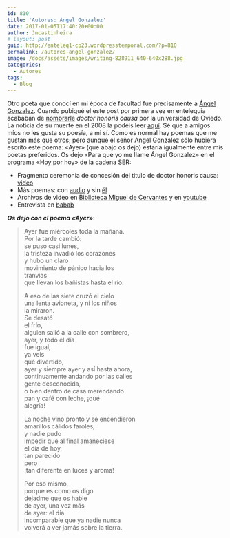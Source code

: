 ```yaml
---
id: 810
title: 'Autores: Ángel Gonzalez'
date: 2017-01-05T17:40:20+00:00
author: Jmcastinheira
# layout: post
guid: http://enteleq1-cp23.wordpresstemporal.com/?p=810
permalink: /autores-angel-gonzalez/
image: /docs/assets/images/writing-828911_640-640x288.jpg
categories:
  - Autores
tags:
  - Blog
---
```

Otro poeta que conocí en mi época de facultad fue precisamente a [Ángel Gonzalez](http://es.wikipedia.org/wiki/%C3%81ngel_Gonz%C3%A1lez). Cuando pubiqué el este post por primera vez en entelequia acababan de [nombrarle](http://www.lne.es/secciones/noticia.jsp?pRef=1842_46_584686__SociedadyCultura-Angel-Gonzalez-Juan-Jose-Millas-honoris-causa-vida-larga-literatura-corta) _doctor honoris causa_ por la universidad de Oviedo. La noticia de su muerte en el 2008 la podéis leer [aquí](http://cadenaser.com/ser/2008/01/12/cultura/1200097030_850215.html). Sé que a amigos míos no les gusta su poesía, a mi sí. Como es normal hay poemas que me gustan más que otros; pero aunque el señor Angel Gonzalez sólo hubiera escrito este poema: «Ayer» (que abajo os dejo) estaría igualmente entre mis poetas preferidos. Os dejo «Para que yo me llame Ángel Gonzalez» en el programa «Hoy por hoy» de la cadena SER:

<center>
</center>

  * Fragmento ceremonia de concesión del titulo de doctor honoris causa: [video](http://es.youtube.com/watch?v=vvlvUmIaZ3U)
  * Más poemas: con [audio](http://www.palabravirtual.com/index.php?ir=crit.php&wid=603&show=poemas&p=Angel+Gonz%E1lez) y sin [él](http://amediavoz.com/gonzalez.htm)
  * Archivos de video en [Biblioteca Miguel de Cervantes](http://www.cervantesvirtual.com/FichaAutor.html?Ref=4014) y en [youtube](http://es.youtube.com/results?search_query=%22angel+Gonzalez%22+poema&search=Buscar)
  * Entrevista en [babab](http://www.babab.com/no09/angel_gonzalez.htm)

_**Os dejo con el poema «Ayer»**_:

> Ayer fue miércoles toda la mañana.  
> Por la tarde cambió:  
> se puso casi lunes,  
> la tristeza invadió los corazones  
> y hubo un claro  
> movimiento de pánico hacia los  
> tranvías  
> que llevan los bañistas hasta el río.
> 
> A eso de las siete cruzó el cielo  
> una lenta avioneta, y ni los niños  
> la miraron.  
> Se desató  
> el frío,  
> alguien salió a la calle con sombrero,  
> ayer, y todo el día  
> fue igual,  
> ya veis  
> qué divertido,  
> ayer y siempre ayer y así hasta ahora,  
> continuamente andando por las calles  
> gente desconocida,  
> o bien dentro de casa merendando  
> pan y café con leche, ¡qué  
> alegría!
> 
> La noche vino pronto y se encendieron  
> amarillos cálidos faroles,  
> y nadie pudo  
> impedir que al final amaneciese  
> el día de hoy,  
> tan parecido  
> pero  
> ¡tan diferente en luces y aroma!
> 
> Por eso mismo,  
> porque es como os digo  
> dejadme que os hable  
> de ayer, una vez más  
> de ayer: el día  
> incomparable que ya nadie nunca  
> volverá a ver jamás sobre la tierra.
